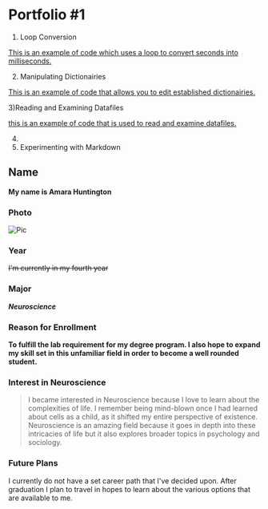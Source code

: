 # Portfolio #1

1) Loop Conversion

[This is an example of code which uses a loop to convert seconds into milliseconds.](Loop.md)

2) Manipulating Dictionairies

[This is an example of code that allows you to edit established dictionairies.](europe.md)

3)Reading and Examining Datafiles

[this is an example of code that is used to read and examine datafiles.](reading.md)

4)
5) Experimenting with Markdown
##  Name 

**My name is Amara Huntington** 

### Photo 

![Pic](https://user-images.githubusercontent.com/69179367/89253756-dffeac00-d5f3-11ea-8a35-362c7cff7db7.jpg) 

### Year 

~~I'm currently in my fourth year~~ 

### Major 

**_Neuroscience_** 

### Reason for Enrollment  

**To fulfill the lab requirement for my degree program. I also hope to expand my skill set in this unfamiliar field in order to become a well rounded student.** 

### Interest in Neuroscience 

>I became interested in Neuroscience because I love to learn about the complexities of life. I remember being mind-blown once I had learned about cells as a child, as it shifted my entire perspective of existence. Neuroscience is an amazing field because it goes in depth into these intricacies of life but it also explores broader topics in psychology and sociology. 

### Future Plans 

I currently do not have a set career path that I've decided upon. After graduation I plan to travel in hopes to learn about the various options that are available to me. 
